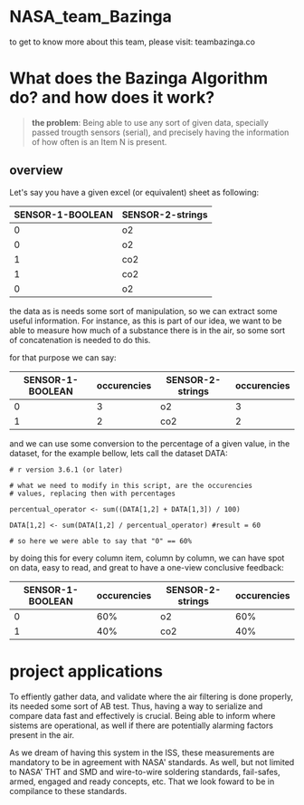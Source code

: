 # NASA_team_Bazinga

to get to know more about this team, please visit: teambazinga.co

# What does the Bazinga Algorithm do? and how does it work?

> **the problem**: Being able to use any sort of given data, specially passed trougth sensors (serial), and precisely having the information of how often is an Item N is present.

## overview

Let's say you have a given excel (or equivalent) sheet as following:

| SENSOR-1-BOOLEAN | SENSOR-2-strings |
| ---------------- | ---------------- |
| 0                | o2               |
| 0                | o2               |
| 1                | co2              |
| 1                | co2              |
| 0                | o2               |

the data as is needs some sort of manipulation, so we can extract some useful information. For instance, as this is part of our idea, we want to be able to measure how much of a substance there is in the air, so some sort of concatenation is needed to do this.

for that purpose we can say:

| SENSOR-1-BOOLEAN | occurencies | SENSOR-2-strings | occurencies |
| ---------------- | ----------- | ---------------- | ----------- |
| 0                | 3           | o2               | 3           |
| 1                | 2           | co2              | 2           |

and we can use some conversion to the percentage of a given value, in the dataset, for the example bellow, lets call the dataset DATA:

```
# r version 3.6.1 (or later)

# what we need to modify in this script, are the occurencies
# values, replacing then with percentages

percentual_operator <- sum((DATA[1,2] + DATA[1,3]) / 100)

DATA[1,2] <- sum(DATA[1,2] / percentual_operator) #result = 60

# so here we were able to say that "0" == 60%

```

by doing this for every column item, column by column, we can have spot on data, easy to read, and great to have a one-view conclusive feedback:

| SENSOR-1-BOOLEAN | occurencies | SENSOR-2-strings | occurencies |
| ---------------- | ----------- | ---------------- | ----------- |
| 0                | 60%         | o2               | 60%         |
| 1                | 40%         | co2              | 40%         |

# project applications

To effiently gather data, and validate where the air filtering is done properly, its needed some sort of AB test. Thus, having a way to serialize and compare data fast and effectively is crucial. Being able to inform where sistems are operational, as well if there are potentially alarming factors present in the air.

As we dream of having this system in the ISS, these measurements are mandatory to be in agreement with NASA' standards. As well, but not limited to NASA' THT and SMD and wire-to-wire soldering standards, fail-safes, armed, engaged and ready concepts, etc. That we look foward to be in compilance to these standards.
